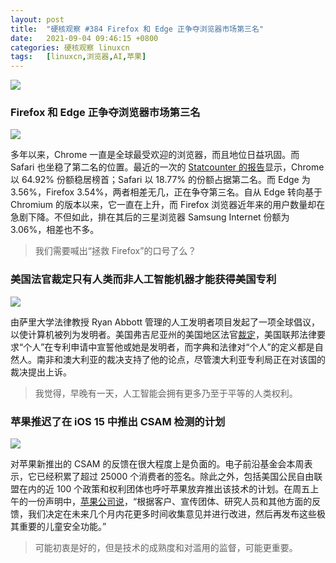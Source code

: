 ```yaml
---
layout: post
title:	"硬核观察 #384 Firefox 和 Edge 正争夺浏览器市场第三名"
date:	2021-09-04 09:46:15 +0800 
categories:	硬核观察 linuxcn 
tags:	[linuxcn,浏览器,AI,苹果]
---
```



![](/Asserts/Images//attachment/album/202109/04/094519t826t3wt2621428w.jpg)


### Firefox 和 Edge 正争夺浏览器市场第三名


![](/Asserts/Images//attachment/album/202109/04/094529di39i498icj3kwik.jpg)


多年以来，Chrome 一直是全球最受欢迎的浏览器，而且地位日益巩固。而 Safari 也坐稳了第二名的位置。最近的一次的 [Statcounter 的报告](https://gs.statcounter.com/browser-market-share)显示，Chrome 以 64.92% 份额稳居榜首；Safari 以 18.77% 的份额占据第二名。而 Edge 为 3.56%，Firefox 3.54%，两者相差无几，正在争夺第三名。自从 Edge 转向基于 Chromium 的版本以来，它一直在上升，而 Firefox 浏览器近年来的用户数量却在急剧下降。不但如此，排在其后的三星浏览器 Samsung Internet 份额为 3.06%，相差也不多。



> 
> 我们需要喊出“拯救 Firefox”的口号了么？
> 
> 
> 


### 美国法官裁定只有人类而非人工智能机器才能获得美国专利


![](/Asserts/Images//attachment/album/202109/04/094550dizniig4h7i6rldr.jpg)


由萨里大学法律教授 Ryan Abbott 管理的人工发明者项目发起了一项全球倡议，以使计算机被列为发明者。美国弗吉尼亚州的美国地区法官[裁定](https://www.bloomberg.com/news/articles/2021-09-03/only-humans-not-ai-machines-can-get-a-u-s-patent-judge-rules)，美国联邦法律要求“个人”在专利申请中宣誓他或她是发明者，而字典和法律对“个人”的定义都是自然人。南非和澳大利亚的裁决支持了他的论点，尽管澳大利亚专利局正在对该国的裁决提出上诉。



> 
> 我觉得，早晚有一天，人工智能会拥有更多乃至于平等的人类权利。
> 
> 
> 


### 苹果推迟了在 iOS 15 中推出 CSAM 检测的计划


![](/Asserts/Images//attachment/album/202109/04/094603eogc3cicmrzrziiw.jpg)


对苹果新推出的 CSAM 的反馈在很大程度上是负面的。电子前沿基金会本周表示，它已经积累了超过 25000 个消费者的签名。除此之外，包括美国公民自由联盟在内的近 100 个政策和权利团体也呼吁苹果放弃推出该技术的计划。在周五上午的一份声明中，[苹果公司说](https://techcrunch.com/2021/09/03/apple-csam-detection-delayed/)，“根据客户、宣传团体、研究人员和其他方面的反馈，我们决定在未来几个月内花更多时间收集意见并进行改进，然后再发布这些极其重要的儿童安全功能。”



> 
> 可能初衷是好的，但是技术的成熟度和对滥用的监督，可能更重要。
> 
> 
>
